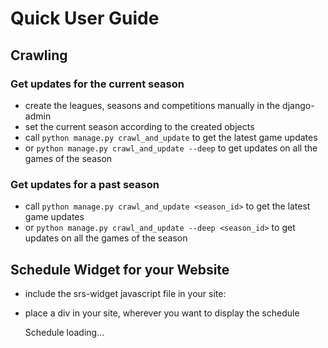 Quick User Guide
================

Crawling
--------

### Get updates for the current season
- create the leagues, seasons and competitions manually in the django-admin
- set the current season according to the created objects
- call `python manage.py crawl_and_update` to get the latest game updates
- or `python manage.py crawl_and_update --deep` to get updates on all the games of the season

### Get updates for a past season
- call `python manage.py crawl_and_update <season_id>` to get the latest game updates
- or `python manage.py crawl_and_update --deep <season_id>` to get updates on all the games of the season
 

Schedule Widget for your Website
--------------------------------
- include the srs-widget javascript file in your site:

    <script type='text/javascript' src='http://swissrugbystats.ch/lib/srs-widgets.js'></script>
    
- place a div in your site, wherever you want to display the schedule

    <div class="srs-schedule" data-teamid="45" data-seasonid="3">Schedule loading...</div>